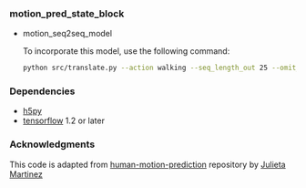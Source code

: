 ### motion_pred_state_block

* motion_seq2seq_model

  To incorporate this model, use the following command:
  ```bash
  python src/translate.py --action walking --seq_length_out 25 --omit_one_hot True --architecture basic --loss_to_use supervised
  ```
### Dependencies
* [h5py](http://www.h5py.org/)
* [tensorflow](https://www.tensorflow.org/) 1.2 or later

### Acknowledgments
This code is adapted from [human-motion-prediction](https://github.com/rajeev595/human-motion-prediction) repository by [Julieta Martinez](https://github.com/una-dinosauria/)
